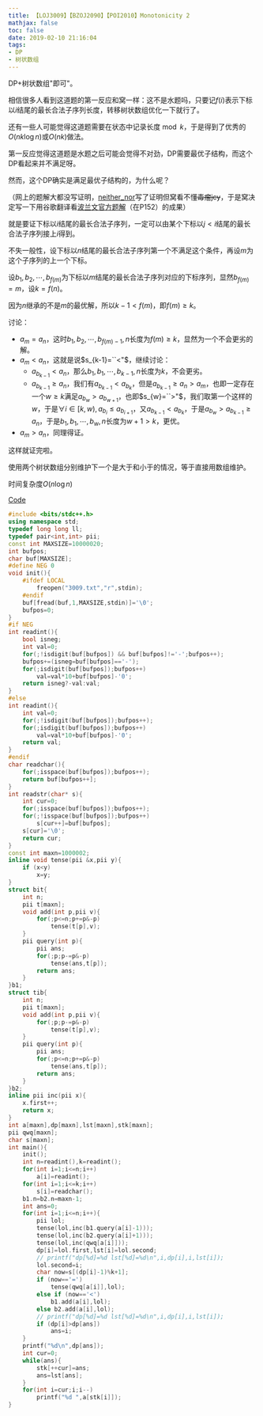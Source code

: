 ```yaml
---
title: 【LOJ3009】【BZOJ2090】【POI2010】Monotonicity 2
mathjax: false
toc: false
date: 2019-02-10 21:16:04
tags:
- DP
- 树状数组
---
```


DP+树状数组"即可"。

<!-- more -->

相信很多人看到这道题的第一反应和窝一样：这不是水题吗，只要记$f(i)$表示下标以$i$结尾的最长合法子序列长度，转移树状数组优化一下就行了。

还有一些人可能觉得这道题需要在状态中记录长度$\bmod k$，于是得到了优秀的$O(nk\log n)$或$O(nk)$做法。

第一反应觉得这道题是水题之后可能会觉得不对劲，DP需要最优子结构，而这个DP看起来并不满足呀。

然而，这个DP确实是满足最优子结构的，为什么呢？

（网上的题解大都没写证明，[neither_nor](https://blog.csdn.net/neither_nor/article/details/52557379)写了证明但窝看不懂<s>毒瘤jcy</s>，于是窝决定写一下用谷歌翻译看[波兰文官方题解](https://oi.edu.pl/static/attachment/20110704/oi17.pdf)（在P152）的成果）

就是要证下标以$i$结尾的最长合法子序列，一定可以由某个下标以$j<i$结尾的最长合法子序列接上$i$得到。

不失一般性，设下标以$n$结尾的最长合法子序列第一个不满足这个条件，再设$m$为这个子序列的上一个下标。

设$b_1,b_2,\cdots,b_{f(m)}$为下标以$m$结尾的最长合法子序列对应的下标序列，显然$b_{f(m)}=m$，设$k=f(n)$。

因为$n$继承的不是$m$的最优解，所以$k-1<f(m)$，即$f(m)\geq k$。

讨论：

- $a_m=a_n$，这时$b_1,b_2,\cdots,b_{f(m)-1},n$长度为$f(m) \geq k$，显然为一个不会更劣的解。
- $a_m<a_n$，这就是说$s_{k-1}=``<"$，继续讨论：
  - $a_{b_{k-1}}<a_n$，那么$b_1,b_1,\cdots,b_{k-1},n$长度为$k$，不会更劣。
  - $a_{b_{k-1}}\geq a_n$，我们有$a_{b_{k-1}}<a_{b_k}$，但是$a_{b_{k-1}}\geq a_n>a_m$，也即一定存在一个$w\geq k$满足$a_{b_w}>a_{b_{w+1}}$，也即$s_{w}=``>"$，我们取第一个这样的$w$，于是$\forall i \in [k,w), a_{b_i}\leq a_{b_{i+1}}$，又$a_{b_{k-1}}<a_{b_k}$，于是$a_{b_w}>a_{b_{k-1}}\geq a_n$，于是$b_1,b_1,\cdots,b_{w},n$长度为$w+1>k$，更优。
- $a_m>a_n​$，同理得证。

这样就证完啦。

使用两个树状数组分别维护下一个是大于和小于的情况，等于直接用数组维护。

时间复杂度$O(n\log n)$

[Code](https://github.com/q234rty/OJ-Codes/blob/master/LibreOJ/3009.cpp)

```cpp
#include <bits/stdc++.h>
using namespace std;
typedef long long ll;
typedef pair<int,int> pii;
const int MAXSIZE=10000020;
int bufpos;
char buf[MAXSIZE];
#define NEG 0
void init(){
	#ifdef LOCAL
		freopen("3009.txt","r",stdin);
	#endif
	buf[fread(buf,1,MAXSIZE,stdin)]='\0';
	bufpos=0;
}
#if NEG
int readint(){
	bool isneg;
	int val=0;
	for(;!isdigit(buf[bufpos]) && buf[bufpos]!='-';bufpos++);
	bufpos+=(isneg=buf[bufpos]=='-');
	for(;isdigit(buf[bufpos]);bufpos++)
		val=val*10+buf[bufpos]-'0';
	return isneg?-val:val;
}
#else
int readint(){
	int val=0;
	for(;!isdigit(buf[bufpos]);bufpos++);
	for(;isdigit(buf[bufpos]);bufpos++)
		val=val*10+buf[bufpos]-'0';
	return val;
}
#endif
char readchar(){
	for(;isspace(buf[bufpos]);bufpos++);
	return buf[bufpos++];
}
int readstr(char* s){
	int cur=0;
	for(;isspace(buf[bufpos]);bufpos++);
	for(;!isspace(buf[bufpos]);bufpos++)
		s[cur++]=buf[bufpos];
	s[cur]='\0';
	return cur;
}
const int maxn=1000002;
inline void tense(pii &x,pii y){
	if (x<y)
		x=y;
}
struct bit{
	int n;
	pii t[maxn];
	void add(int p,pii v){
		for(;p<=n;p+=p&-p)
			tense(t[p],v);
	}
	pii query(int p){
		pii ans;
		for(;p;p-=p&-p)
			tense(ans,t[p]);
		return ans;
	}
}b1;
struct tib{
	int n;
	pii t[maxn];
	void add(int p,pii v){
		for(;p;p-=p&-p)
			tense(t[p],v);
	}
	pii query(int p){
		pii ans;
		for(;p<=n;p+=p&-p)
			tense(ans,t[p]);
		return ans;
	}
}b2;
inline pii inc(pii x){
	x.first++;
	return x;
}
int a[maxn],dp[maxn],lst[maxn],stk[maxn];
pii qwq[maxn];
char s[maxn];
int main(){
	init();
	int n=readint(),k=readint();
	for(int i=1;i<=n;i++)
		a[i]=readint();
	for(int i=1;i<=k;i++)
		s[i]=readchar();
	b1.n=b2.n=maxn-1;
	int ans=0;
	for(int i=1;i<=n;i++){
		pii lol;
		tense(lol,inc(b1.query(a[i]-1)));
		tense(lol,inc(b2.query(a[i]+1)));
		tense(lol,inc(qwq[a[i]]));
		dp[i]=lol.first,lst[i]=lol.second;
		// printf("dp[%d]=%d lst[%d]=%d\n",i,dp[i],i,lst[i]);
		lol.second=i;
		char now=s[(dp[i]-1)%k+1];
		if (now=='=')
			tense(qwq[a[i]],lol);
		else if (now=='<')
			b1.add(a[i],lol);
		else b2.add(a[i],lol);
		// printf("dp[%d]=%d lst[%d]=%d\n",i,dp[i],i,lst[i]);
		if (dp[i]>dp[ans])
			ans=i;
	}
	printf("%d\n",dp[ans]);
	int cur=0;
	while(ans){
		stk[++cur]=ans;
		ans=lst[ans];
	}
	for(int i=cur;i;i--)
		printf("%d ",a[stk[i]]);
}
```







